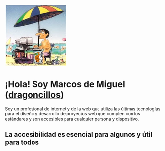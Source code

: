 
![Marcos de Miguel en la playa con su ordenador y una sombrilla](playa.jpg)
# ¡Hola! Soy Marcos de Miguel ([dragoncillos](https://www.dragoncillos.com/))

Soy un profesional de internet y de la web que utiliza las últimas tecnologías para el diseño y desarrollo de proyectos web que cumplen con los estándares y son accesibles para cualquier persona y dispositivo.
## La accesibilidad es esencial para algunos y útil para todos